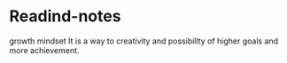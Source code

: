 # Readind-notes
growth mindset
It is a way to creativity and possibillty of higher goals and more achievement.
